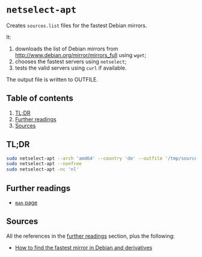 # `netselect-apt`

Creates `sources.list` files for the fastest Debian mirrors.

It:

1. downloads the list of Debian mirrors from <http://www.debian.org/mirror/mirrors_full> using `wget`;
1. chooses the fastest servers using `netselect`;
1. tests the valid servers using `curl` if available.

The output file is written to OUTFILE.

## Table of contents <!-- omit in toc -->

1. [TL;DR](#tldr)
1. [Further readings](#further-readings)
1. [Sources](#sources)

## TL;DR

```sh
sudo netselect-apt --arch 'amd64' --country 'de' --outfile '/tmp/sources.list'
sudo netselect-apt --nonfree
sudo netselect-apt -nc 'nl'
```

## Further readings

- [`man` page][man page]

## Sources

All the references in the [further readings] section, plus the following:

- [How to find the fastest mirror in Debian and derivatives]

<!--
  References
  -->

<!-- Upstream -->
[man page]: https://manpages.debian.org/testing/netselect-apt/netselect-apt.1.en.html

<!-- In-article sections -->
[further readings]: #further-readings

<!-- Others -->
[how to find the fastest mirror in debian and derivatives]: https://www.unixmen.com/find-fastest-mirror-debian-derivatives/

